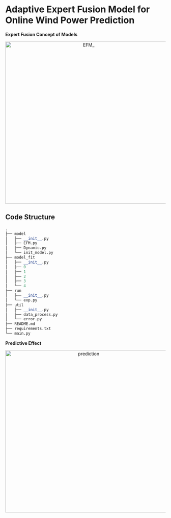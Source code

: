 # Adaptive Expert Fusion Model for Online Wind Power Prediction

<b>Expert Fusion Concept of Models</b><br/>
<div style="text-align: center">
<img width="508" alt="EFM_" src="https://github.com/user-attachments/assets/10af3381-81a4-419c-8d6e-dafe364546b7">
</div>

## Code Structure

```python
.
├── model
│   ├── __init__.py
│   ├── EFM.py
│   ├── Dynamic.py
│   └── init_model.py
├── model_fit
│   ├── __init__.py
│   ├── 0
│   ├── 1
│   ├── 2
│   ├── 3
│   └── 4
├── run
│   ├── __init__.py
│   └── exp.py
├── util
│   ├── __init__.py
│   ├── data_process.py
│   └── error.py
├── README.md
├── requirements.txt
└── main.py
```

<b>Predictive Effect</b><br/>
<div style="text-align: center">
<img width="508" alt="prediction" src="https://github.com/user-attachments/assets/2e81cf8b-5727-48dd-b568-51bc85b681ff">
</div>
